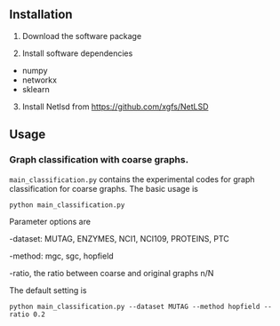 
## Installation
1. Download the software package

2. Install software dependencies
- numpy
- networkx
- sklearn

3. Install Netlsd from https://github.com/xgfs/NetLSD


## Usage

### Graph classification with coarse graphs.

`main_classification.py` contains the experimental codes for graph classification for coarse graphs. 
The basic usage is 

```
python main_classification.py
```

Parameter options are

-dataset: MUTAG, ENZYMES, NCI1, NCI109, PROTEINS, PTC

-method: mgc, sgc, hopfield

-ratio, the ratio between coarse and original graphs n/N

The default setting is 
```
python main_classification.py --dataset MUTAG --method hopfield --ratio 0.2
```







